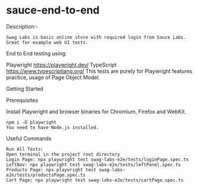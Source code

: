 # sauce-end-to-end

Description:-

    Swag Labs is basic online store with required login from Sauce Labs. Great for example web UI tests.

End to End testing using:

Playwright https://playwright.dev/
TypeScript https://www.typescriptlang.org/
This tests are purely for Playwright features practice, usage of Page Object Model.

Getting Started

Prerequisites

Install Playwright and browser binaries for Chromium, Firefox and WebKit.

    npm i -D playwright
    You need to have Node.js installed.

Useful Commands

    Run All Tests:
    Open terminal in the project root directory
    Login Page: npx playwright test swag-labs-e2e/tests/loginPage.spec.ts 
    LeftNav: npx playwright test swag-labs-e2e/tests/leftPanel.spec.ts 
    Products Page: npx playwright test swag-labs-e2e/tests/productsPage.spec.ts
    Cart Page: npx playwright test swag-labs-e2e/tests/cartPage.spec.ts



